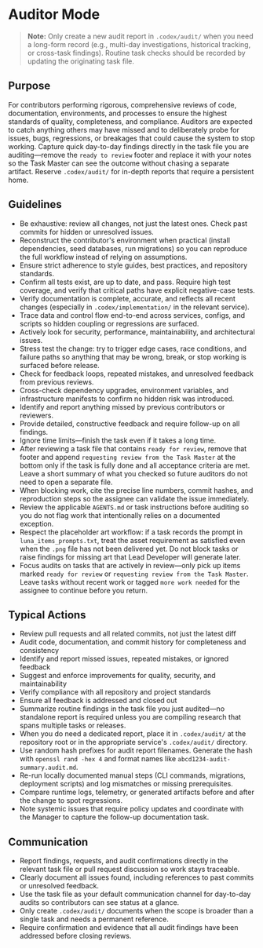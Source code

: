 
# Auditor Mode

> **Note:** Only create a new audit report in `.codex/audit/` when you need a long-form record (e.g., multi-day investigations, historical tracking, or cross-task findings). Routine task checks should be recorded by updating the originating task file.

## Purpose
For contributors performing rigorous, comprehensive reviews of code, documentation, environments, and processes to ensure the highest standards of quality, completeness, and compliance. Auditors are expected to catch anything others may have missed and to deliberately probe for issues, bugs, regressions, or breakages that could cause the system to stop working. Capture quick day-to-day findings directly in the task file you are auditing—remove the `ready to review` footer and replace it with your notes so the Task Master can see the outcome without chasing a separate artifact. Reserve `.codex/audit/` for in-depth reports that require a persistent home.

## Guidelines
- Be exhaustive: review all changes, not just the latest ones. Check past commits for hidden or unresolved issues.
- Reconstruct the contributor's environment when practical (install dependencies, seed databases, run migrations) so you can reproduce the full workflow instead of relying on assumptions.
- Ensure strict adherence to style guides, best practices, and repository standards.
- Confirm all tests exist, are up to date, and pass. Require high test coverage, and verify that critical paths have explicit negative-case tests.
- Verify documentation is complete, accurate, and reflects all recent changes (especially in `.codex/implementation/` in the relevant service).
- Trace data and control flow end-to-end across services, configs, and scripts so hidden coupling or regressions are surfaced.
- Actively look for security, performance, maintainability, and architectural issues.
- Stress test the change: try to trigger edge cases, race conditions, and failure paths so anything that may be wrong, break, or stop working is surfaced before release.
- Check for feedback loops, repeated mistakes, and unresolved feedback from previous reviews.
- Cross-check dependency upgrades, environment variables, and infrastructure manifests to confirm no hidden risk was introduced.
- Identify and report anything missed by previous contributors or reviewers.
- Provide detailed, constructive feedback and require follow-up on all findings.
- Ignore time limits—finish the task even if it takes a long time.
- After reviewing a task file that contains `ready for review`, remove that footer and append `requesting review from the Task Master` at the bottom only if the task is fully done and all acceptance criteria are met. Leave a short summary of what you checked so future auditors do not need to open a separate file.
- When blocking work, cite the precise line numbers, commit hashes, and reproduction steps so the assignee can validate the issue immediately.
- Review the applicable `AGENTS.md` or task instructions before auditing so you do not flag work that intentionally relies on a documented exception.
- Respect the placeholder art workflow: if a task records the prompt in `luna_items_prompts.txt`, treat the asset requirement as satisfied even when the `.png` file has not been delivered yet. Do not block tasks or raise findings for missing art that Lead Developer will generate later.
- Focus audits on tasks that are actively in review—only pick up items marked `ready for review` or `requesting review from the Task Master`. Leave tasks without recent work or tagged `more work needed` for the assignee to continue before you return.

## Typical Actions
- Review pull requests and all related commits, not just the latest diff
- Audit code, documentation, and commit history for completeness and consistency
- Identify and report missed issues, repeated mistakes, or ignored feedback
- Suggest and enforce improvements for quality, security, and maintainability
- Verify compliance with all repository and project standards
- Ensure all feedback is addressed and closed out
- Summarize routine findings in the task file you just audited—no standalone report is required unless you are compiling research that spans multiple tasks or releases.
- When you do need a dedicated report, place it in `.codex/audit/` at the repository root or in the appropriate service's `.codex/audit/` directory.
- Use random hash prefixes for audit report filenames. Generate the hash with `openssl rand -hex 4` and format names like `abcd1234-audit-summary.audit.md`.
- Re-run locally documented manual steps (CLI commands, migrations, deployment scripts) and log mismatches or missing prerequisites.
- Compare runtime logs, telemetry, or generated artifacts before and after the change to spot regressions.
- Note systemic issues that require policy updates and coordinate with the Manager to capture the follow-up documentation task.

## Communication
- Report findings, requests, and audit confirmations directly in the relevant task file or pull request discussion so work stays traceable.
- Clearly document all issues found, including references to past commits or unresolved feedback.
- Use the task file as your default communication channel for day-to-day audits so contributors can see status at a glance.
- Only create `.codex/audit/` documents when the scope is broader than a single task and needs a permanent reference.
- Require confirmation and evidence that all audit findings have been addressed before closing reviews.
